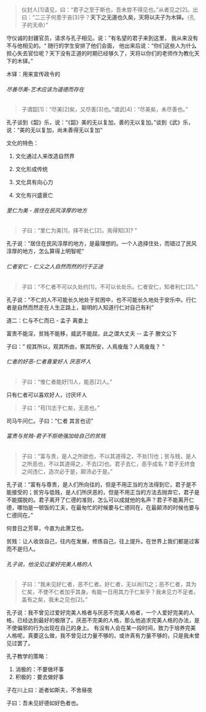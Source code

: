 > 仪封人[1]请见，曰：“君子之至于斯也，吾未尝不得见也。”从者见之[2]。出曰：“二三子何患于丧[3]乎？**天下之无道也久矣，天将以夫子为木铎。**（孔子的天命）”

守仪诚的封疆官员，请求与孔子相见。说：”有名望的君子来到这里， 我从来没有不与他相见的。“ 随行的学生安排了他们会面， 他出来后说：“你们这些人为什么担心失去官位呢？天下没有正道的时期已经够久了，天将以你们的老师作为教化天下的木铎。”

木铎：用来宣传政令的



######  尽善尽美-艺术应该为道德而存在 

>  子谓韶[1]：“尽美[2]矣，又尽善[3]也。”谓武[4]：“尽美矣，未尽善也。”

孔子谈到《韶》乐，说：“《韶》美的无以复加，善的无以复加。”谈到《武》乐，说：“美的无以复加，尚未善得无以复加“

文化的特色：

1. 文化通过人来改造自然界

2. 文化形成传统

3. 文化具有向心力

4. 文化有兴盛衰亡

   

###### 里仁为美 - 居住在民风淳厚的地方

> 子曰：“里仁为美[1]，择不处仁[2]，焉得知[3]? ”

孔子说：”居住在民风淳厚的地方，是最理想的。一个人选择住处，而错过了民风淳厚的地方，怎么算得上明智呢“



###### 仁者安仁 -  仁义之人自然而然的行于正途

> 子曰：“不仁者不可以久处约[1]，不可以长处乐。仁者安仁，知者利仁[2]。” 

孔子说：“不仁的人不可能长久地处于贫困中，也不可能长久地处于安乐中。行仁者是自然而然走在人生正路上，聪明的人知道行仁对自己有利”

道二：仁与不仁而已	- 孟子 离娄上

富贵不能淫，贫贱不能移，威武不能屈，此之谓大丈夫	-- 孟子 滕文公下

子曰：” 视其所以，观其所由，察其所安，人焉廋哉？人焉廋哉？ “

###### 仁者的好恶-仁者喜爱好人 厌恶坏人

> 子曰：“惟仁者能好[1]人，能恶[2]人。”
 
 只有仁者可以喜欢好人，讨厌坏人
 
 > 子曰：“苟[1]志于仁矣，无恶也。”

司马牛问仁。子曰：“仁者 其言也讱”

###### 富贵与贫贱-君子不拒绝强加给自己的贫贱

> 子曰：“富与贵，是人之所欲也，不以其道得之，不处[1]也；贫与贱，是人之所恶也，不以其道得之，不去[2]也。君子去仁，恶乎成名？君子无终食之间违仁，造次必于是，颠沛必于是。”

孔子说：“富有与尊贵，是人们所向往的，但是不用正当的方法得到它，君子是不能接受的；贫穷与低贱，是人们所厌恶的，但是不用正当的方法去抛弃它，君子是不能摆脱的。君子离开了仁德的准则，怎么可以成就他的名声？君子不能离开仁德，哪怕是一顿饭的工夫，在最匆忙的时候要与仁德同在，在最颠沛的时候也要与仁德同在。”

何昔日之芳草，今直为此萧艾也。

贫贱：让人收敛自己，往内在发展，修炼自己，往上提升。在世界上我们都是过客而不是归人。

###### 孔子说，他没见过爱好完美人格的人

> 子曰：“我未见好仁者，恶不仁者。好仁者，无以尚[1]之；恶不仁者，其为仁矣，不使不仁者加乎其身。有能一日用其力于仁矣乎？我未见力不足者。盖有之矣，我未之见也[2]。”

孔子说：我不曾见过爱好完美人格者与厌恶不完美人格者，一个人爱好完美的人格，已经达到最好的极限了。厌恶不完美的人格，那么他追求完美人格的办法，是不使偏邪的行为出现在自己的身上。
有没有人会在某一段时间，致力于培养完美人格呢，真要这么做，我不曾见过力量不够的，或许真有力量不够的，只是我未曾见过罢了。

孔子教学的策略：
1. 消极的：不要做坏事
2. 积极的：要去做好事

子在川上曰：逝者如斯夫，不舍昼夜

子曰：吾未见好德如好色者也。






